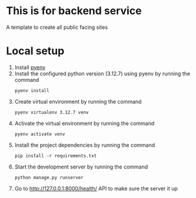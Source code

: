 # This is for backend service
A template to create all public facing sites

# Local setup
1. Install [pyenv](https://github.com/pyenv/pyenv?tab=readme-ov-file#install-additional-python-versions)
2. Install the configured python version (3.12.7) using pyenv by running the command
    ```
    pyenv install
    ```
3. Create virtual environment by running the command
    ```
    pyenv virtualenv 3.12.7 venv
    ```
4. Activate the virtual environment by running the command
    ```
    pyenv activate venv
    ```
5. Install the project dependencies by running the command
    ```
    pip install -r requirements.txt
    ```
6. Start the development server by running the command
    ```
    python manage.py runserver
    ```
7. Go to http://127.0.0.1:8000/health/ API to make sure the server it up